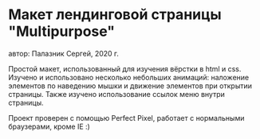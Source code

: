 ﻿# Макет лендинговой страницы "Multipurpose"

автор: Палазник Сергей, 2020 г.

Простой макет, использованный для изучения вёрстки в html и css.
Изучено и использовано несколько небольших анимаций: наложение элементов по наведению мышки
и движение элементов при открытии страницы. Также изучено использование ссылок меню внутри страницы.

Проект проверен с помощью Perfect Pixel, работает с нормальными браузерами, кроме IE :)
